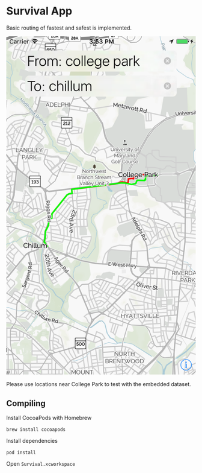 Survival App
============

Basic routing of fastest and safest is implemented.

![Screenshot](Screenshot.png)

Please use locations near College Park to test with the embedded dataset.


Compiling
---------

Install CocoaPods with Homebrew

    brew install cocoapods

Install dependencies

    pod install

Open `Survival.xcworkspace`
